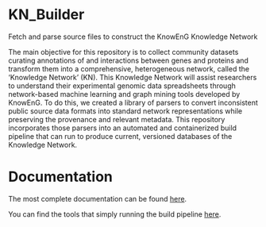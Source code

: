 # KN_Builder

Fetch and parse source files to construct the KnowEnG Knowledge Network

The main objective for this repository is to collect community datasets curating annotations of and interactions between genes and proteins and transform them into a comprehensive, heterogeneous network, called the ‘Knowledge Network’ (KN). This Knowledge Network will assist researchers to understand their experimental genomic data spreadsheets through network-based machine learning and graph mining tools developed by KnowEnG. To do this, we created a library of parsers to convert inconsistent public source data formats into standard network representations while preserving the provenance and relevant metadata. This repository incorporates those parsers into an automated and containerized build pipeline that can run to produce current, versioned databases of the Knowledge Network.

# Documentation
The most complete documentation can be found [here](http://knowredis.knoweng.org/).

You can find the tools that simply running the build pipeline [here](https://github.com/KnowEnG/KnowNet_Pipeline_Tools).

